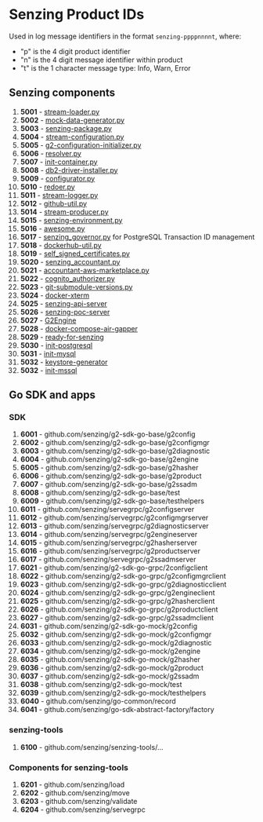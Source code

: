 # Senzing Product IDs

Used in log message identifiers in the format `senzing-ppppnnnnt`, where:

- "p" is the 4 digit product identifier
- "n" is the 4 digit message identifier within product
- "t" is the 1 character message type: Info, Warn, Error

## Senzing components

1. **5001** - [stream-loader.py](https://github.com/Senzing/stream-loader/blob/main/stream-loader.py)
1. **5002** - [mock-data-generator.py](https://github.com/Senzing/mock-data-generator/blob/main/mock-data-generator.py)
1. **5003** - [senzing-package.py](https://github.com/Senzing/senzing-package/blob/main/senzing-package.py)
1. **5004** - [stream-configuration.py](https://github.com/Senzing/stream-configuration/blob/main/stream-configuration.py)
1. **5005** - [g2-configuration-initializer.py](https://github.com/Senzing/g2-configuration-initializer/blob/main/g2-configuration-initializer.py)
1. **5006** - [resolver.py](https://github.com/Senzing/resolver/blob/main/resolver.py)
1. **5007** - [init-container.py](https://github.com/Senzing/docker-init-container/blob/main/init-container.py)
1. **5008** - [db2-driver-installer.py](https://github.com/Senzing/docker-db2-driver-installer/blob/main/db2-driver-installer.py)
1. **5009** - [configurator.py](https://github.com/Senzing/configurator/blob/main/configurator.py)
1. **5010** - [redoer.py](https://github.com/Senzing/redoer/blob/main/redoer.py)
1. **5011** - [stream-logger.py](https://github.com/Senzing/stream-logger/blob/main/stream-logger.py)
1. **5012** - [github-util.py](https://github.com/Senzing/github-util/blob/main/github-util.py)
1. **5014** - [stream-producer.py](https://github.com/Senzing/stream-producer/blob/main/stream-producer.py)
1. **5015** - [senzing-environment.py](https://github.com/Senzing/stream-producer/blob/main/senzing-environment.py)
1. **5016** - [awesome.py](https://github.com/Senzing/awesome/blob/main/awesome.py)
1. **5017** - [senzing_governor.py](https://github.com/Senzing/governor-postgresql-transaction-id/blob/main/senzing_governor.py) for PostgreSQL Transaction ID management
1. **5018** - [dockerhub-util.py](https://github.com/Senzing/dockerhub-util/blob/main/dockerhub-util.py)
1. **5019** - [self_signed_certificates.py](https://github.com/Senzing/aws-lambda-self-signed-certificates/blob/main/self_signed_certificates.py)
1. **5020** - [senzing_accountant.py](https://github.com/Senzing/accountant-aws-marketplace)
1. **5021** - [accountant-aws-marketplace.py](https://github.com/Senzing/accountant-aws-marketplace)
1. **5022** - [cognito_authorizer.py](https://github.com/Senzing/aws-lambda-cognito-authorizer/blob/main/cognito_authorizer.py)
1. **5023** - [git-submodule-versions.py](https://github.com/Senzing/g2-python/blob/main/bin/github-submodule-versions.py)
1. **5024** - [docker-xterm](https://github.com/Senzing/docker-xterm)
1. **5025** - [senzing-api-server](https://github.com/Senzing/senzing-api-server)
1. **5026** - [senzing-poc-server](https://github.com/Senzing/senzing-poc-server)
1. **5027** - [G2Engine](https://github.com/Senzing/g2engine)
1. **5028** - [docker-compose-air-gapper](https://github.com/Senzing/docker-compose-air-gapper)
1. **5029** - [ready-for-senzing](https://github.com/Senzing/ready-for-senzing)
1. **5030** - [init-postgresql](https://github.com/Senzing/init-postgresql)
1. **5031** - [init-mysql](https://github.com/Senzing/init-mysql)
1. **5032** - [keystore-generator](https://github.com/Senzing/keystore-generator)
1. **5032** - [init-mssql](https://github.com/Senzing/init-mssql)

## Go SDK and apps

### SDK
1. **6001** - github.com/senzing/g2-sdk-go-base/g2config
1. **6002** - github.com/senzing/g2-sdk-go-base/g2configmgr
1. **6003** - github.com/senzing/g2-sdk-go-base/g2diagnostic
1. **6004** - github.com/senzing/g2-sdk-go-base/g2engine
1. **6005** - github.com/senzing/g2-sdk-go-base/g2hasher
1. **6006** - github.com/senzing/g2-sdk-go-base/g2product
1. **6007** - github.com/senzing/g2-sdk-go-base/g2ssadm
1. **6008** - github.com/senzing/g2-sdk-go-base/test
1. **6009** - github.com/senzing/g2-sdk-go-base/testhelpers
1. **6011** - github.com/senzing/servegrpc/g2configserver
1. **6012** - github.com/senzing/servegrpc/g2configmgrserver
1. **6013** - github.com/senzing/servegrpc/g2diagnosticserver
1. **6014** - github.com/senzing/servegrpc/g2engineserver
1. **6015** - github.com/senzing/servegrpc/g2hasherserver
1. **6016** - github.com/senzing/servegrpc/g2productserver
1. **6017** - github.com/senzing/servegrpc/g2ssadmserver
1. **6021** - github.com/senzing/g2-sdk-go-grpc/2configclient
1. **6022** - github.com/senzing/g2-sdk-go-grpc/g2configmgrclient
1. **6023** - github.com/senzing/g2-sdk-go-grpc/g2diagnosticclient
1. **6024** - github.com/senzing/g2-sdk-go-grpc/g2engineclient
1. **6025** - github.com/senzing/g2-sdk-go-grpc/g2hasherclient
1. **6026** - github.com/senzing/g2-sdk-go-grpc/g2productclient
1. **6027** - github.com/senzing/g2-sdk-go-grpc/g2ssadmclient
1. **6031** - github.com/senzing/g2-sdk-go-mock/g2config
1. **6032** - github.com/senzing/g2-sdk-go-mock/g2configmgr
1. **6033** - github.com/senzing/g2-sdk-go-mock/g2diagnostic
1. **6034** - github.com/senzing/g2-sdk-go-mock/g2engine
1. **6035** - github.com/senzing/g2-sdk-go-mock/g2hasher
1. **6036** - github.com/senzing/g2-sdk-go-mock/g2product
1. **6037** - github.com/senzing/g2-sdk-go-mock/g2ssadm
1. **6038** - github.com/senzing/g2-sdk-go-mock/test
1. **6039** - github.com/senzing/g2-sdk-go-mock/testhelpers
1. **6040** - github.com/senzing/go-common/record
1. **6041** - github.com/senzing/go-sdk-abstract-factory/factory


### senzing-tools

1. **6100** - github.com/senzing/senzing-tools/...

### Components for senzing-tools

1. **6201** - github.com/senzing/load
1. **6202** - github.com/senzing/move
1. **6203** - github.com/senzing/validate
1. **6204** - github.com/senzing/servegrpc


